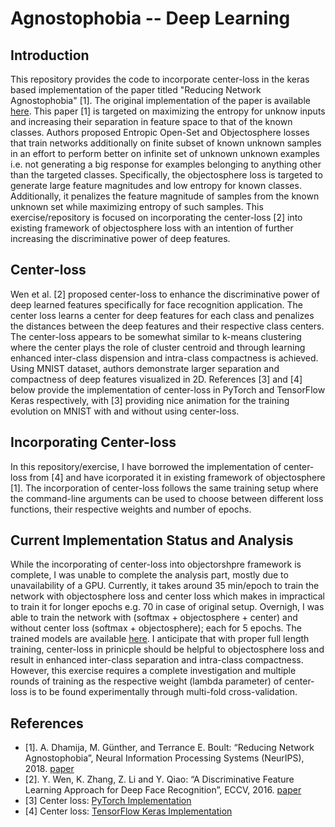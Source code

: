 # Agnostophobia -- Deep Learning

## Introduction
This repository provides the code to incorporate center-loss in the keras based implementation of the paper titled "Reducing Network Agnostophobia" [1]. The original implementation of the paper is available [here](https://github.com/Vastlab/ObjectoSphere). This paper [1] is targeted on maximizing the entropy for unknow inputs and increasing their separation in feature space to that of the known classes. Authors proposed Entropic Open-Set and Objectosphere losses that train networks additionally on finite subset of known unknown samples in an effort to perform better on infinite set of unknown unknown examples i.e. not generating a big response for examples belonging to anything other than the targeted classes. Specifically, the objectosphere loss is targeted to generate large feature magnitudes and low entropy for known classes. Additionally, it penalizes the feature magnitude of samples from the known unknown set while maximizing entropy of such samples. This exercise/repository is focused on incorporating the center-loss [2] into existing framework of objectosphere loss with an intention of further increasing the discriminative power of deep features.


## Center-loss
Wen et al. [2] proposed center-loss to enhance the discriminative power of deep learned features specifically for face recognition application. The center loss learns a center for deep features for each class and penalizes the distances between the deep features and their respective class centers. The center-loss appears to be somewhat similar to k-means clustering where the center plays the role of cluster centroid and through learning enhanced inter-class dispension and intra-class compactness is achieved. Using MNIST dataset, authors demonstrate larger separation and compactness of deep features visualized in 2D. References [3] and [4] below provide the implementation of center-loss in PyTorch and TensorFlow Keras respectively, with [3] providing nice animation for the training evolution on MNIST with and without using center-loss.

## Incorporating Center-loss
In this repository/exercise, I have borrowed the implementation of center-loss from [4] and have icorporated it in existing framework of objectosphere [1]. The incorporation of center-loss follows the same training setup where the command-line arguments can be used to choose between different loss functions, their respective weights and number of epochs.

## Current Implementation Status and Analysis
While the incorporating of center-loss into objectorshpre framework is complete, I was unable to complete the analysis part, mostly due to unavailability of a GPU. Currently, it takes around 35 min/epoch to train the network with objectosphere loss and center loss which makes in impractical to train it for longer epochs e.g. 70 in case of original setup. Overnigh, I was able to train the network with (softmax + objectosphere + center) and without center loss (softmax + objectosphere); each for 5 epochs. The trained models are available [here](https://github.com/TouqeerAhmad/agnostophobia/tree/master/Reducing-Network-Agnostophobia/MNIST/LeNet%2B%2B/Models). I anticipate that with proper full length training, center-loss in prinicple should be helpful to objectosphere loss and result in enhanced inter-class separation and intra-class compactness. However, this exercise requires a complete investigation and multiple rounds of training as the respective weight (lambda parameter) of center-loss is to be found experimentally through multi-fold cross-validation.


## References
* [1]. A. Dhamija, M. Günther, and Terrance E. Boult: “Reducing Network Agnostophobia”, Neural Information Processing Systems (NeurIPS), 2018. [paper](https://papers.nips.cc/paper/8129-reducing-network-agnostophobia.pdf)
* [2]. Y. Wen, K. Zhang, Z. Li and Y. Qiao: “A Discriminative Feature Learning Approach for Deep Face Recognition”, ECCV, 2016. [paper](https://ydwen.github.io/papers/WenECCV16.pdf)
* [3] Center loss: [PyTorch Implementation](https://github.com/KaiyangZhou/pytorch-center-loss)
* [4] Center loss: [TensorFlow Keras Implementation](https://github.com/handongfeng/MNIST-center-loss)

